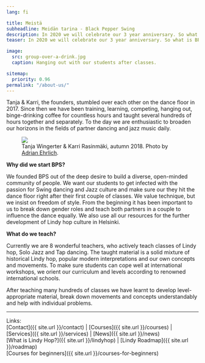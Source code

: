 ```yaml
---
lang: fi

title: Meistä
subheadline: Meidän tarina - Black Pepper Swing
description: In 2020 we will celebrate our 3 year anniversary. So what is Black Pepper Swing all about?
teaser: In 2020 we will celebrate our 3 year anniversary. So what is BPS all about?

image:
  src: group-over-a-drink.jpg
  caption: Hanging out with our students after classes.

sitemap:
  priority: 0.96
permalink: "/about-us/"
---
```


Tanja & Karri, the founders, stumbled over each other on the dance floor in 2017. Since then we have been training, learning, competing, hanging out, binge-drinking coffee for countless hours and taught several hundreds of hours together and separately. To the day we are enthusiastic to broaden our horizons in the fields of partner dancing and jazz music daily.

<figure class="article-media small-right">
  <img src="{{ site.urlimg }}medium/tanja-karri-polaroid.png" />
  <figcaption class="text-center">Tanja Wingerter & Karri Rasinmäki, autumn 2018. Photo by <a href="https://adrianehrlich.com/" target="_blank">Adrian Ehrlich</a>.</figcaption>
</figure>

**Why did we start BPS?**

We founded BPS out of the deep desire to build a diverse, open-minded community of people. We want our students to get infected with the passion for Swing dancing and Jazz culture and make sure our they hit the dance floor right after their first couple of classes. We value technique, but we insist on freedom of style. From the beginning it has been important to us to break down gender roles and teach both partners in a couple to influence the dance equally. We also use all our resources for the further development of Lindy hop culture in Helsinki.

**What do we teach?**

Currently we are 8 wonderful teachers, who actively teach classes of Lindy hop, Solo Jazz and Tap dancing. The taught material is a solid mixture of historical Lindy hop, popular modern interpretations and our own concepts and movements. To make sure students can cope well at international workshops, we orient our curriculum and levels according to renowned international schools.

After teaching many hundreds of classes we have learnt to develop level-appropriate material, break down movements and concepts understandably and help with individual problems. 

---

Links:  
[Contact]({{ site.url }}/contact) |
[Courses]({{ site.url }}/courses) |
[Services]({{ site.url }}/services) |
[News]({{ site.url }}/news)  
[What is Lindy Hop?]({{ site.url }}/lindyhop) |
[Lindy Roadmap]({{ site.url }}/roadmap)  
[Courses for beginners]({{ site.url }}/courses-for-beginners)
